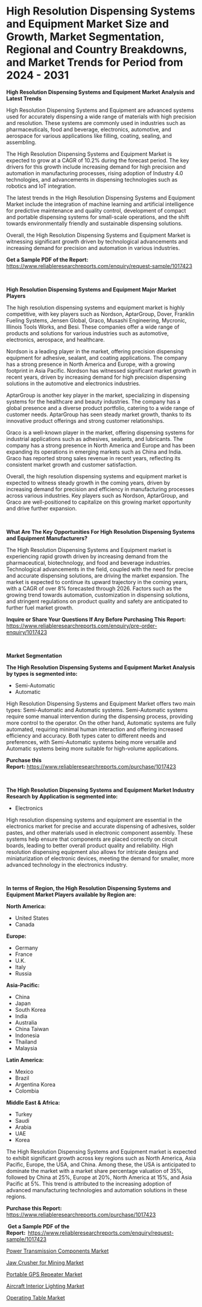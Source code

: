 <p><h1>High Resolution Dispensing Systems and Equipment Market Size and Growth, Market Segmentation, Regional and Country Breakdowns, and Market Trends for Period from 2024 -  2031</h1></p><p><strong>High Resolution Dispensing Systems and Equipment Market Analysis and Latest Trends</strong></p>
<p><p>High Resolution Dispensing Systems and Equipment are advanced systems used for accurately dispensing a wide range of materials with high precision and resolution. These systems are commonly used in industries such as pharmaceuticals, food and beverage, electronics, automotive, and aerospace for various applications like filling, coating, sealing, and assembling.</p><p>The High Resolution Dispensing Systems and Equipment Market is expected to grow at a CAGR of 10.2% during the forecast period. The key drivers for this growth include increasing demand for high precision and automation in manufacturing processes, rising adoption of Industry 4.0 technologies, and advancements in dispensing technologies such as robotics and IoT integration.</p><p>The latest trends in the High Resolution Dispensing Systems and Equipment Market include the integration of machine learning and artificial intelligence for predictive maintenance and quality control, development of compact and portable dispensing systems for small-scale operations, and the shift towards environmentally friendly and sustainable dispensing solutions.</p><p>Overall, the High Resolution Dispensing Systems and Equipment Market is witnessing significant growth driven by technological advancements and increasing demand for precision and automation in various industries.</p></p>
<p><strong>Get a Sample PDF of the Report:&nbsp;</strong> <a href="https://www.reliableresearchreports.com/enquiry/request-sample/1017423">https://www.reliableresearchreports.com/enquiry/request-sample/1017423</a></p>
<p>&nbsp;</p>
<p><strong>High Resolution Dispensing Systems and Equipment Major Market Players</strong></p>
<p><p>The high resolution dispensing systems and equipment market is highly competitive, with key players such as Nordson, AptarGroup, Dover, Franklin Fueling Systems, Jensen Global, Graco, Musashi Engineering, Mycronic, Illinois Tools Works, and Besi. These companies offer a wide range of products and solutions for various industries such as automotive, electronics, aerospace, and healthcare.</p><p>Nordson is a leading player in the market, offering precision dispensing equipment for adhesive, sealant, and coating applications. The company has a strong presence in North America and Europe, with a growing footprint in Asia Pacific. Nordson has witnessed significant market growth in recent years, driven by increasing demand for high precision dispensing solutions in the automotive and electronics industries.</p><p>AptarGroup is another key player in the market, specializing in dispensing systems for the healthcare and beauty industries. The company has a global presence and a diverse product portfolio, catering to a wide range of customer needs. AptarGroup has seen steady market growth, thanks to its innovative product offerings and strong customer relationships.</p><p>Graco is a well-known player in the market, offering dispensing systems for industrial applications such as adhesives, sealants, and lubricants. The company has a strong presence in North America and Europe and has been expanding its operations in emerging markets such as China and India. Graco has reported strong sales revenue in recent years, reflecting its consistent market growth and customer satisfaction.</p><p>Overall, the high resolution dispensing systems and equipment market is expected to witness steady growth in the coming years, driven by increasing demand for precision and efficiency in manufacturing processes across various industries. Key players such as Nordson, AptarGroup, and Graco are well-positioned to capitalize on this growing market opportunity and drive further expansion.</p></p>
<p>&nbsp;</p>
<p><strong>What Are The Key Opportunities For High Resolution Dispensing Systems and Equipment Manufacturers?</strong></p>
<p><p>The High Resolution Dispensing Systems and Equipment market is experiencing rapid growth driven by increasing demand from the pharmaceutical, biotechnology, and food and beverage industries. Technological advancements in the field, coupled with the need for precise and accurate dispensing solutions, are driving the market expansion. The market is expected to continue its upward trajectory in the coming years, with a CAGR of over 8% forecasted through 2026. Factors such as the growing trend towards automation, customization in dispensing solutions, and stringent regulations on product quality and safety are anticipated to further fuel market growth.</p></p>
<p><strong>Inquire or Share Your Questions If Any Before Purchasing This Report:</strong> <a href="https://www.reliableresearchreports.com/enquiry/pre-order-enquiry/1017423">https://www.reliableresearchreports.com/enquiry/pre-order-enquiry/1017423</a></p>
<p>&nbsp;</p>
<p><strong>Market Segmentation</strong></p>
<p><strong>The High Resolution Dispensing Systems and Equipment Market Analysis by types is segmented into:</strong></p>
<p><ul><li>Semi-Automatic</li><li>Automatic</li></ul></p>
<p><p>High Resolution Dispensing Systems and Equipment Market offers two main types: Semi-Automatic and Automatic systems. Semi-Automatic systems require some manual intervention during the dispensing process, providing more control to the operator. On the other hand, Automatic systems are fully automated, requiring minimal human interaction and offering increased efficiency and accuracy. Both types cater to different needs and preferences, with Semi-Automatic systems being more versatile and Automatic systems being more suitable for high-volume applications.</p></p>
<p><strong>Purchase this Report:&nbsp;</strong><a href="https://www.reliableresearchreports.com/purchase/1017423">https://www.reliableresearchreports.com/purchase/1017423</a></p>
<p>&nbsp;</p>
<p><strong>The High Resolution Dispensing Systems and Equipment Market Industry Research by Application is segmented into:</strong></p>
<p><ul><li>Electronics</li></ul></p>
<p><p>High resolution dispensing systems and equipment are essential in the electronics market for precise and accurate dispensing of adhesives, solder pastes, and other materials used in electronic component assembly. These systems help ensure that components are placed correctly on circuit boards, leading to better overall product quality and reliability. High resolution dispensing equipment also allows for intricate designs and miniaturization of electronic devices, meeting the demand for smaller, more advanced technology in the electronics industry.</p></p>
<p>&nbsp;</p>
<p><strong>In terms of Region, the High Resolution Dispensing Systems and Equipment Market Players available by Region are:</strong></p>
<p>
    <p> <strong> North America: </strong>
        <ul>
            <li>United States</li>
            <li>Canada</li>
        </ul>
        </p> 
    <p> <strong> Europe: </strong>
        <ul>
            <li>Germany</li>
            <li>France</li>
            <li>U.K.</li>
            <li>Italy</li>
            <li>Russia</li>
        </ul>
        </p> 
    <p> <strong> Asia-Pacific: </strong>
        <ul>
            <li>China</li>
            <li>Japan</li>
            <li>South Korea</li>
            <li>India</li>
            <li>Australia</li>
            <li>China Taiwan</li>
            <li>Indonesia</li>
            <li>Thailand</li>
            <li>Malaysia</li>
        </ul>
        </p> 
    <p> <strong> Latin America: </strong>
        <ul>
            <li>Mexico</li>
            <li>Brazil</li>
            <li>Argentina Korea</li>
            <li>Colombia</li>
        </ul>
        </p> 
    <p> <strong> Middle East & Africa: </strong>
        <ul>
            <li>Turkey</li>
            <li>Saudi</li>
            <li>Arabia</li>
            <li>UAE</li>
            <li>Korea</li>
        </ul>
    </p>
    </p>
<p><p>The High Resolution Dispensing Systems and Equipment market is expected to exhibit significant growth across key regions such as North America, Asia Pacific, Europe, the USA, and China. Among these, the USA is anticipated to dominate the market with a market share percentage valuation of 35%, followed by China at 25%, Europe at 20%, North America at 15%, and Asia Pacific at 5%. This trend is attributed to the increasing adoption of advanced manufacturing technologies and automation solutions in these regions.</p></p>
<p><strong>Purchase this Report: </strong><a href="https://www.reliableresearchreports.com/purchase/1017423">https://www.reliableresearchreports.com/purchase/1017423</a></p>
<p>&nbsp;<strong>Get a Sample PDF of the Report:&nbsp;&nbsp;</strong><a href="https://www.reliableresearchreports.com/enquiry/request-sample/1017423">https://www.reliableresearchreports.com/enquiry/request-sample/1017423</a></p>
<p><strong></strong></p>
<p><p><a href="https://github.com/kathiaseamanalvaradovlprc2h/Market-Research-Report-List-1/blob/main/power-transmission-components-market.md">Power Transmission Components Market</a></p><p><a href="https://medium.com/@sarahhopkins94/analyzing-jaw-crusher-for-mining-market-global-industry-perspective-and-forecast-2024-to-2031-cb7b4f914028">Jaw Crusher for Mining Market</a></p><p><a href="https://medium.com/@elizabethalexander97/portable-gps-repeater-nbsp-market-focuses-on-market-share-size-and-projected-forecast-till-2031-389bdcf986cd">Portable GPS Repeater Market</a></p><p><a href="https://medium.com/@sarahhopkins94/aircraft-interior-lighting-market-the-key-to-successful-business-strategy-forecast-till-2031-fcd556ddfd2c">Aircraft Interior Lighting Market</a></p><p><a href="https://github.com/wusalecollins540tpqoz/Market-Research-Report-List-1/blob/main/operating-table-market.md">Operating Table Market</a></p></p>